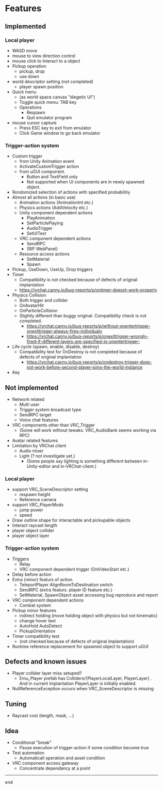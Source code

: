 # Features

## Implemented

### Local player

- WASD move
- mouse to view direction control
- mouse click to Interact to a object
- Pickup operation
    - pickup, drop
    - use down
- world descriptor setting (not completed)
    - player spawn position
- Quick menu
    - (as world space canvas "diegetic UI")
    - Toggle quick menu: TAB key
    - Operations
        - Respawn
        - Quit emulator program
- mouse cursor capture
    - Press ESC key to exit from emulator
    - Click Game window to go back emulator

### Trigger-action system

- Custom trigger
    - from Unity Animation event
    - ActivateCustomTrigger action
    - from uGUI component.
        - Button and TextField only
        - Not supported when UI components are in newly spawned object.
- Rondomized selection of actions with specified probabilitiy
- Almost all actions (in basic use)
    - Animation actions (AnimationInt etc.)
    - Physics actions (AddVelocity etc.)
    - Unity component dependent actions
        - PlayAnimation
        - SetParticlePlaying
        - AudioTrigger
        - SetUIText
    - VRC component dependent actions
        - SendRPC
        - (RIP WebPanel)
    - Resource access actions
        - SetMaterial
        - Spawn
- Pickup, UseDown, UseUp, Drop triggers
- Timer
    - Compatibility is not checked because of defects of original implantation
    - https://vrchat.canny.io/bug-reports/p/ontimer-doesnt-work-properly
- Physics Collision
    - Both trigger and collider
    - OnAvatarHit
    - OnParticleCollision
    - Slightly different than buggy original. Compatibility check is not completed.
        - https://vrchat.canny.io/bug-reports/p/without-onentertrigger-onexittrigger-always-fires-individualy
        - https://vrchat.canny.io/bug-reports/p/onexittrigger-wrongly-fired-if-different-layers-are-specified-in-onentertrigger-
- Life cycle (spawn, enable, disable, destroy)
    - Compatibility test for OnDestroy is not completed because of defects of original implantation
        - https://vrchat.canny.io/bug-reports/p/ondestroy-trigger-does-not-work-before-second-player-joins-the-world-instance
- Key

## Not implemented

- Network related
    - Multi user
    - Trigger system broadcast type
    - SendRPC target
    - Voice chat features
- VRC components other than VRC_Trigger
    - (Some will work without tewaks. VRC_AudioBank seems working via RPC)
- Avatar related features
- Limitation by VRChat client
    - Audio mixer
    - Light (? not investigate yet.)
        - (Some people say lighting is something different between in-Unity-editor and in-VRChat-client.)


### Local player

- support VRC_SceneDescriptor setting
    - respawn height
    - Reference camera
- support VRC_PlayerMods
    - jump power
    - speed
- Draw outline shape for interactable and pickupable objects
- Interact raycast length
- player object collider
- player object layer


### Trigger-action system

- Triggers
    - Relay
    - VRC component dependent trigger (OnVideoStart etc.)
- Delay before action
- Extra (minor) featurs of action
    - TeleportPlayer AlignRoomToDestination switch
    - SendRPC (extra featurs. player ID feature etc.)
    - SetMaterial, SpawnObject asset accessing bug reproduce and report
- VRC component dependent actions
    - Combat system
- Pickup minor features
    - indirect holding (move holding object with physics but not kinematic)
    - change hover text
    - AutoHold AutoDetect
    - PickupOrientation
- Timer compatibility test
    - (not checked because of defects of original implantation)
- Runtime reference replacement for spawned object to support uGUI


## Defects and known issues
- Player collider layer miss setuped?
    - Emu_Player prefab has Colliders/{PlayerLocalLayer, PlayerLayer} . And in current implantation PlayerLayer is initially enabled. 
- NullReferenceException occurs when VRC_SceneDescriptor is missing


## Tuning

- Raycast cost (length, mask, ...)


## Idea

- Conditional "break"
    - Pause execution of trigger-action if some condition become true
- Test automation
    - Automaticall operation and asset condition
- VRC component access gateway
    - Concentrate dependancy at a point

---
end

